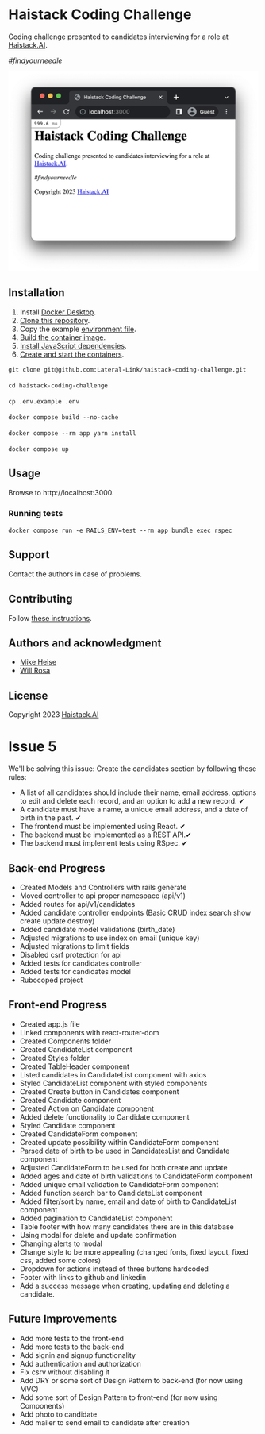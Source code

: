 # Haistack Coding Challenge

Coding challenge presented to candidates interviewing for a role at [Haistack.AI](https://www.linkedin.com/company/haistack/).

_#findyourneedle_

![A screenshot of the application](SCREENSHOT.png)

## Installation

1. Install [Docker Desktop](https://docs.docker.com/get-docker/).
2. [Clone this repository](https://docs.github.com/en/repositories/creating-and-managing-repositories/cloning-a-repository).
3. Copy the example [environment file](https://docs.docker.com/compose/environment-variables/env-file/).   
4. [Build the container image](https://docs.docker.com/engine/reference/commandline/compose_build/).
5. [Install JavaScript dependencies](https://classic.yarnpkg.com/en/docs/cli/install).
6. [Create and start the containers](https://docs.docker.com/engine/reference/commandline/compose_up/).

```shell
git clone git@github.com:Lateral-Link/haistack-coding-challenge.git

cd haistack-coding-challenge

cp .env.example .env

docker compose build --no-cache

docker compose --rm app yarn install

docker compose up
```

## Usage

Browse to http://localhost:3000.

### Running tests

```shell
docker compose run -e RAILS_ENV=test --rm app bundle exec rspec
```

## Support

Contact the authors in case of problems.  

## Contributing

Follow [these instructions](https://docs.github.com/en/get-started/quickstart/contributing-to-projects).

## Authors and acknowledgment

- [Mike Heise](mailto:mheise@haistack.ai)
- [Will Rosa](mailto:wrosa@haistack.ai)

## License

Copyright 2023 [Haistack.AI](https://www.linkedin.com/company/haistack/)

# Issue 5

We'll be solving this issue:
Create the candidates section by following these rules:

- A list of all candidates should include their name, email address, options to edit and delete each record, and an option to add a new record. ✔
- A candidate must have a name, a unique email address, and a date of birth in the past. ✔
- The frontend must be implemented using React. ✔
- The backend must be implemented as a REST API.✔
- The backend must implement tests using RSpec. ✔

## Back-end Progress
- Created Models and Controllers with rails generate
- Moved controller to api proper namespace (api/v1)
- Added routes for api/v1/candidates
- Added candidate controller endpoints (Basic CRUD index search show create update destroy)
- Added candidate model validations (birth_date)
- Adjusted migrations to use index on email (unique key)
- Adjusted migrations to limit fields
- Disabled csrf protection for api
- Added tests for candidates controller
- Added tests for candidates model
- Rubocoped project

## Front-end Progress

- Created app.js file
- Linked components with react-router-dom
- Created Components folder
- Created CandidateList component
- Created Styles folder
- Created TableHeader component
- Listed candidates in CandidateList component with axios
- Styled CandidateList component with styled components
- Created Create button in Candidates component
- Created Candidate component
- Created Action on Candidate component
- Added delete functionality to Candidate component
- Styled Candidate component
- Created CandidateForm component
- Created update possibility within CandidateForm component
- Parsed date of birth to be used in CandidatesList and Candidate component
- Adjusted CandidateForm to be used for both create and update
- Added ages and date of birth validations to CandidateForm component
- Added unique email validation to CandidateForm component
- Added function search bar to CandidateList component
- Added filter/sort by name, email and date of birth to CandidateList component
- Added pagination to CandidateList component
- Table footer with how many candidates there are in this database
- Using modal for delete and update confirmation
- Changing alerts to modal
- Change style to be more appealing (changed fonts, fixed layout, fixed css, added some colors)
- Dropdown for actions instead of three buttons hardcoded
- Footer with links to github and linkedin
- Add a success message when creating, updating and deleting a candidate.
  
## Future Improvements

- Add more tests to the front-end
- Add more tests to the back-end
- Add signin and signup functionality
- Add authentication and authorization
- Fix csrv without disabling it
- Add DRY or some sort of Design Pattern to back-end (for now using MVC)
- Add some sort of Design Pattern to front-end  (for now using Components)
- Add photo to candidate
- Add mailer to send email to candidate after creation